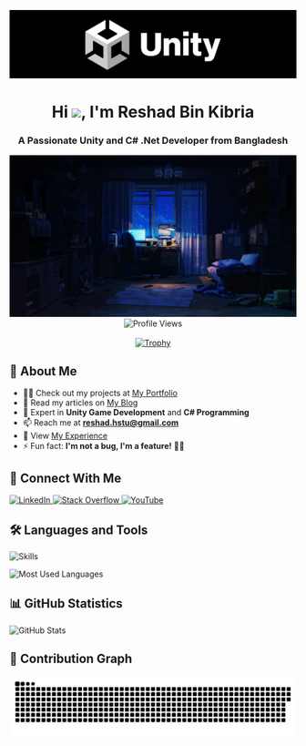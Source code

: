 [![MasterHead](https://github.com/reshadhstu/reshadhstu/blob/main/my_banner.png?raw=true)](https://github.com/reshadhstu)

<div align="center">
  <h1>Hi <img src="https://media.giphy.com/media/hvRJCLFzcasrR4ia7z/giphy.gif" width="30">, I'm Reshad Bin Kibria</h1>
  <h3>A Passionate Unity and C# .Net Developer from Bangladesh</h3>
</div>

<div align="center">
  <img src="https://github.com/reshadhstu/reshadhstu/blob/main/my.gif?raw=true" alt="Game Developer" width="600">
  <br>
  <img src="https://komarev.com/ghpvc/?username=reshadhstu&label=Profile%20views&color=0e75b6&style=flat" alt="Profile Views">
</div>

<br>

<div align="center">
  <a href="https://github.com/ryo-ma/github-profile-trophy">
    <img src="https://github-profile-trophy.vercel.app/?username=reshadhstu&count_private=true&theme=transparent&margin-w=15&margin-h=15&column=4" alt="Trophy"/>
  </a>
</div>

<div align="left">

## 🚀 About Me
- 👨‍💻 Check out my projects at [My Portfolio](https://reshadhstu.wixsite.com/portfolio/projects)
- 📝 Read my articles on [My Blog](https://reshadhstu.wixsite.com/portfolio/my-blog)
- 💬 Expert in **Unity Game Development** and **C# Programming**
- 📫 Reach me at **reshad.hstu@gmail.com**
- 📄 View [My Experience](https://reshadhstu.wixsite.com/portfolio/experience)
- ⚡ Fun fact: **I'm not a bug, I'm a feature!** 🐛✨

## 🤝 Connect With Me
<p>
  <a href="https://linkedin.com/in/reshadhstu" target="_blank">
    <img src="https://img.shields.io/badge/LinkedIn-0077B5?style=for-the-badge&logo=linkedin&logoColor=white" alt="LinkedIn"/>
  </a>
  <a href="https://stackoverflow.com/users/3051198/reshad" target="_blank">
    <img src="https://img.shields.io/badge/Stack_Overflow-FE7A16?style=for-the-badge&logo=stack-overflow&logoColor=white" alt="Stack Overflow"/>
  </a>
  <a href="https://www.youtube.com/c/alienideinteractive/channels" target="_blank">
    <img src="https://img.shields.io/badge/YouTube-FF0000?style=for-the-badge&logo=youtube&logoColor=white" alt="YouTube"/>
  </a>
</p>

## 🛠️ Languages and Tools
<p>
  <img src="https://skillicons.dev/icons?i=unity,blender,cs,python,js" alt="Skills"/>
</p>

<p>
  <img src="https://github-readme-stats-iota-two-24.vercel.app/api/top-langs?username=reshadhstu&count_private=true&theme=transparent&show_icons=true&locale=en&layout=compact" alt="Most Used Languages" />
</p>

## 📊 GitHub Statistics
<p>
  <img src="https://github-readme-stats-iota-two-24.vercel.app/api?username=reshadhstu&count_private=true&theme=transparent&hide_border=true&stroke=f53b3b&show_icons=true&locale=en" alt="GitHub Stats" />
</p>

## 🐍 Contribution Graph
<picture>
  <source media="(prefers-color-scheme: dark)" srcset="https://raw.githubusercontent.com/reshadhstu/reshadhstu/output/github-contribution-grid-snake-dark.svg"/>
  <source media="(prefers-color-scheme: light)" srcset="https://raw.githubusercontent.com/reshadhstu/reshadhstu/output/github-contribution-grid-snake.svg"/>
  <img alt="github-snake" src="https://raw.githubusercontent.com/reshadhstu/reshadhstu/output/github-contribution-grid-snake.svg"/>
</picture>
</div>
